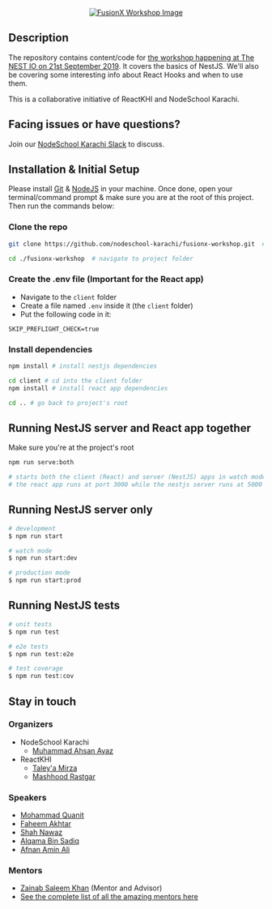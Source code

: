 <p align="center">
  <a href="https://www.facebook.com/events/977760955910519/" target="blank"><img src="https://scontent.fkhi1-1.fna.fbcdn.net/v/t1.0-9/69528317_3752662151426450_5223547445962604544_n.jpg?_nc_cat=102&_nc_eui2=AeEUuozhzroOHaQ17OJSTqUzGUvRJmCl87pz2W06D_h0cS5z8tK72KfDKZZOvhQFFF15uPQw0myOXmLqH7k9dGLJl69WS3IvoFx_87Qb_ONgkw&_nc_oc=AQnHJ-_3OWCMjSA7mV3r51z39Z2Fdw7FUZ9To_KcIlQrFkmB6ZLI8zfNeYtayA8uBkA&_nc_ht=scontent.fkhi1-1.fna&oh=a34a8c3bb99ce78609e4841fda49d2af&oe=5E375C97" alt="FusionX Workshop Image" /></a>
</p>


## Description

The repository contains content/code for [the workshop happening at The NEST IO on 21st September 2019](https://www.facebook.com/events/977760955910519/). It covers the basics of NestJS. We'll also be covering some interesting info about React Hooks and when to use them.

This is a collaborative initiative of ReactKHI and NodeSchool Karachi.

## Facing issues or have questions?

Join our [NodeSchool Karachi Slack](https://join.slack.com/t/nodeschoolkarachi/shared_invite/enQtMzI0ODkyOTg1MzE0LTM4MDljODgxYTY1ZGQ2ZTBkNGJmZTg4YmUzNmEyOWE1OWFhMzdiNGQzY2U1ZDU0NDhhNjIyNzkxMjk4ZjEzZDk) to discuss.

## Installation & Initial Setup

Please install [Git](https://git-scm.com/downloads) & [NodeJS](https://nodejs.org/en/download/) in your machine. Once done, open your terminal/command prompt & make sure you are at the root of this project. Then run the commands below:

### Clone the repo

```bash
git clone https://github.com/nodeschool-karachi/fusionx-workshop.git  # clone the repository

cd ./fusionx-workshop  # navigate to project folder
```

### Create the .env file (Important for the React app)

- Navigate to the `client` folder
- Create a file named `.env` inside it (the `client` folder)
- Put the following code in it:

```env
SKIP_PREFLIGHT_CHECK=true
```

### Install dependencies

```bash
npm install # install nestjs dependencies

cd client # cd into the client folder
npm install # install react app dependencies

cd .. # go back to project's root
```

## Running NestJS server and React app together
Make sure you're at the project's root
```bash
npm run serve:both

# starts both the client (React) and server (NestJS) apps in watch mode
# the react app runs at port 3000 while the nestjs server runs at 5000
```

## Running NestJS server only

```bash
# development
$ npm run start

# watch mode
$ npm run start:dev

# production mode
$ npm run start:prod
```

## Running NestJS tests

```bash
# unit tests
$ npm run test

# e2e tests
$ npm run test:e2e

# test coverage
$ npm run test:cov
```

## Stay in touch

### Organizers
- NodeSchool Karachi
  - [Muhammad Ahsan Ayaz](https://github.com/ahsanayaz)
- ReactKHI
  - [Taley'a Mirza](https://github.com/Taleymirza)
  - [Mashhood Rastgar](https://github.com/mashhoodr)

### Speakers
- [Mohammad Quanit](https://github.com/Mohammad-Quanit)
- [Faheem Akhtar](https://github.com/mfaheemakhtar)
- [Shah Nawaz](https://github.com/dev-sna)
- [Alqama Bin Sadiq](https://github.com/alqamabinsadiq)
- [Afnan Amin Ali](https://www.linkedin.com/in/afnan-amin-a49509151/)

### Mentors
- [Zainab Saleem Khan](https://github.com/ZenabKhan) (Mentor and Advisor)
- [See the complete list of all the amazing mentors here](https://github.com/nodeschool/karachi/issues/13)
